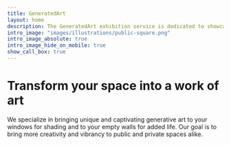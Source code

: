 ```yaml
---
title: GeneratedArt
layout: home
description: The GeneratedArt exhibition service is dedicated to showcasing the best and most innovative works of generative art from around the world. Our team of experienced curators carefully selects and reviews each piece of artwork, ensuring that it meets our high standards for technical proficiency, artistic vision, and creativity.
intro_image: "images/illustrations/public-square.png"
intro_image_absolute: true
intro_image_hide_on_mobile: true
show_call_box: true
---
```


# Transform your space into a work of art

We specialize in bringing unique and captivating generative art to your windows for shading and to your empty walls for added life. Our goal is to bring more creativity and vibrancy to public and private spaces alike. 
